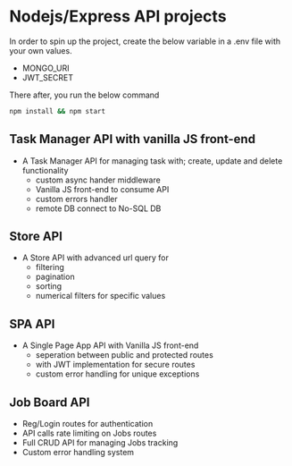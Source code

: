 # Nodejs/Express API projects

In order to spin up the project, create the below variable in a .env file with your own values.

- MONGO_URI
- JWT_SECRET

There after, you run the below command

```bash
npm install && npm start
```

## Task Manager API with vanilla JS front-end

- A Task Manager API for managing task with; create, update and delete functionality
  - custom async hander middleware
  - Vanilla JS front-end to consume API
  - custom errors handler
  - remote DB connect to No-SQL DB

## Store API

- A Store API with advanced url query for
  - filtering
  - pagination
  - sorting
  - numerical filters for specific values

## SPA API

- A Single Page App API with Vanilla JS front-end
  - seperation between public and protected routes
  - with JWT implementation for secure routes
  - custom error handling for unique exceptions

## Job Board API

- Reg/Login routes for authentication
- API calls rate limiting on Jobs routes 
- Full CRUD API for managing Jobs tracking
- Custom error handling system
